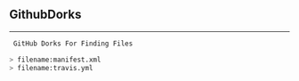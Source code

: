
## GithubDorks
--------

```js
 GitHub Dorks For Finding Files
```

```bash
> filename:manifest.xml
> filename:travis.yml
```





